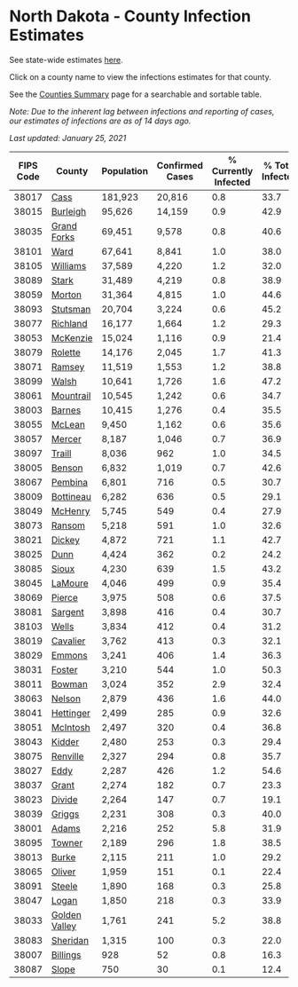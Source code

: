 # North Dakota - County Infection Estimates

See state-wide estimates [here](/infections/us-nd).

Click on a county name to view the infections estimates for that county.

See the [Counties Summary](/infections/summary-counties) page for a searchable and sortable table.

*Note: Due to the inherent lag between infections and reporting of cases, our estimates of infections are as of 14 days ago.*

*Last updated: January 25, 2021*

|   FIPS Code |                         County |   Population |   Confirmed Cases |   % Currently Infected |   % Total Infected |
|-------------|--------------------------------|--------------|-------------------|------------------------|--------------------|
|       38017 |                   [Cass](cass) |      181,923 |            20,816 |                    0.8 |               33.7 |
|       38015 |           [Burleigh](burleigh) |       95,626 |            14,159 |                    0.9 |               42.9 |
|       38035 |     [Grand Forks](grand-forks) |       69,451 |             9,578 |                    0.8 |               40.6 |
|       38101 |                   [Ward](ward) |       67,641 |             8,841 |                    1.0 |               38.0 |
|       38105 |           [Williams](williams) |       37,589 |             4,220 |                    1.2 |               32.0 |
|       38089 |                 [Stark](stark) |       31,489 |             4,219 |                    0.8 |               38.9 |
|       38059 |               [Morton](morton) |       31,364 |             4,815 |                    1.0 |               44.6 |
|       38093 |           [Stutsman](stutsman) |       20,704 |             3,224 |                    0.6 |               45.2 |
|       38077 |           [Richland](richland) |       16,177 |             1,664 |                    1.2 |               29.3 |
|       38053 |           [McKenzie](mckenzie) |       15,024 |             1,116 |                    0.9 |               21.4 |
|       38079 |             [Rolette](rolette) |       14,176 |             2,045 |                    1.7 |               41.3 |
|       38071 |               [Ramsey](ramsey) |       11,519 |             1,553 |                    1.2 |               38.8 |
|       38099 |                 [Walsh](walsh) |       10,641 |             1,726 |                    1.6 |               47.2 |
|       38061 |         [Mountrail](mountrail) |       10,545 |             1,242 |                    0.6 |               34.7 |
|       38003 |               [Barnes](barnes) |       10,415 |             1,276 |                    0.4 |               35.5 |
|       38055 |               [McLean](mclean) |        9,450 |             1,162 |                    0.6 |               35.6 |
|       38057 |               [Mercer](mercer) |        8,187 |             1,046 |                    0.7 |               36.9 |
|       38097 |               [Traill](traill) |        8,036 |               962 |                    1.0 |               34.5 |
|       38005 |               [Benson](benson) |        6,832 |             1,019 |                    0.7 |               42.6 |
|       38067 |             [Pembina](pembina) |        6,801 |               716 |                    0.5 |               30.7 |
|       38009 |         [Bottineau](bottineau) |        6,282 |               636 |                    0.5 |               29.1 |
|       38049 |             [McHenry](mchenry) |        5,745 |               549 |                    0.4 |               27.9 |
|       38073 |               [Ransom](ransom) |        5,218 |               591 |                    1.0 |               32.6 |
|       38021 |               [Dickey](dickey) |        4,872 |               721 |                    1.1 |               42.7 |
|       38025 |                   [Dunn](dunn) |        4,424 |               362 |                    0.2 |               24.2 |
|       38085 |                 [Sioux](sioux) |        4,230 |               639 |                    1.5 |               43.2 |
|       38045 |             [LaMoure](lamoure) |        4,046 |               499 |                    0.9 |               35.4 |
|       38069 |               [Pierce](pierce) |        3,975 |               508 |                    0.6 |               37.5 |
|       38081 |             [Sargent](sargent) |        3,898 |               416 |                    0.4 |               30.7 |
|       38103 |                 [Wells](wells) |        3,834 |               412 |                    0.4 |               31.2 |
|       38019 |           [Cavalier](cavalier) |        3,762 |               413 |                    0.3 |               32.1 |
|       38029 |               [Emmons](emmons) |        3,241 |               406 |                    1.4 |               36.3 |
|       38031 |               [Foster](foster) |        3,210 |               544 |                    1.0 |               50.3 |
|       38011 |               [Bowman](bowman) |        3,024 |               352 |                    2.9 |               32.4 |
|       38063 |               [Nelson](nelson) |        2,879 |               436 |                    1.6 |               44.0 |
|       38041 |         [Hettinger](hettinger) |        2,499 |               285 |                    0.9 |               32.6 |
|       38051 |           [McIntosh](mcintosh) |        2,497 |               320 |                    0.4 |               36.8 |
|       38043 |               [Kidder](kidder) |        2,480 |               253 |                    0.3 |               29.4 |
|       38075 |           [Renville](renville) |        2,327 |               294 |                    0.8 |               35.7 |
|       38027 |                   [Eddy](eddy) |        2,287 |               426 |                    1.2 |               54.6 |
|       38037 |                 [Grant](grant) |        2,274 |               182 |                    0.7 |               23.3 |
|       38023 |               [Divide](divide) |        2,264 |               147 |                    0.7 |               19.1 |
|       38039 |               [Griggs](griggs) |        2,231 |               308 |                    0.3 |               40.0 |
|       38001 |                 [Adams](adams) |        2,216 |               252 |                    5.8 |               31.9 |
|       38095 |               [Towner](towner) |        2,189 |               296 |                    1.8 |               38.5 |
|       38013 |                 [Burke](burke) |        2,115 |               211 |                    1.0 |               29.2 |
|       38065 |               [Oliver](oliver) |        1,959 |               151 |                    0.1 |               22.4 |
|       38091 |               [Steele](steele) |        1,890 |               168 |                    0.3 |               25.8 |
|       38047 |                 [Logan](logan) |        1,850 |               218 |                    0.3 |               33.9 |
|       38033 | [Golden Valley](golden-valley) |        1,761 |               241 |                    5.2 |               38.8 |
|       38083 |           [Sheridan](sheridan) |        1,315 |               100 |                    0.3 |               22.0 |
|       38007 |           [Billings](billings) |          928 |                52 |                    0.8 |               16.3 |
|       38087 |                 [Slope](slope) |          750 |                30 |                    0.1 |               12.4 |